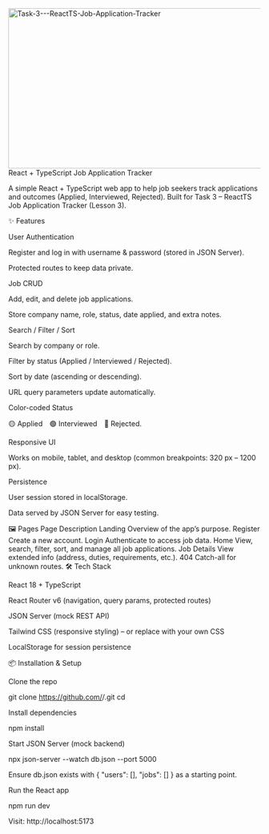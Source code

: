 <img src="https://socialify.git.ci/Mluleki23/Task-3---ReactTS-Job-Application-Tracker/image?language=1&owner=1&name=1&stargazers=1&theme=Light" alt="Task-3---ReactTS-Job-Application-Tracker" width="640" height="320" />
React + TypeScript Job Application Tracker

A simple React + TypeScript web app to help job seekers track applications and outcomes (Applied, Interviewed, Rejected).
Built for Task 3 – ReactTS Job Application Tracker (Lesson 3).

✨ Features

User Authentication

Register and log in with username & password (stored in JSON Server).

Protected routes to keep data private.

Job CRUD

Add, edit, and delete job applications.

Store company name, role, status, date applied, and extra notes.

Search / Filter / Sort

Search by company or role.

Filter by status (Applied / Interviewed / Rejected).

Sort by date (ascending or descending).

URL query parameters update automatically.

Color-coded Status

🟡 Applied 🟢 Interviewed 🔴 Rejected.

Responsive UI

Works on mobile, tablet, and desktop (common breakpoints: 320 px – 1200 px).

Persistence

User session stored in localStorage.

Data served by JSON Server for easy testing.

🖼️ Pages
Page	Description
Landing	Overview of the app’s purpose.
Register	Create a new account.
Login	Authenticate to access job data.
Home	View, search, filter, sort, and manage all job applications.
Job Details	View extended info (address, duties, requirements, etc.).
404	Catch-all for unknown routes.
🛠️ Tech Stack

React 18 + TypeScript

React Router v6 (navigation, query params, protected routes)

JSON Server (mock REST API)

Tailwind CSS (responsive styling) – or replace with your own CSS

LocalStorage for session persistence

📦 Installation & Setup

Clone the repo

git clone https://github.com/<your-username>/<your-repo>.git
cd <your-repo>


Install dependencies

npm install


Start JSON Server (mock backend)

npx json-server --watch db.json --port 5000


Ensure db.json exists with { "users": [], "jobs": [] } as a starting point.

Run the React app

npm run dev


Visit: http://localhost:5173
